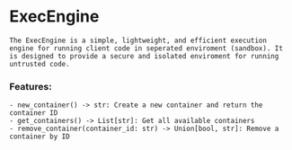 # ExecEngine

```
The ExecEngine is a simple, lightweight, and efficient execution engine for running client code in seperated enviroment (sandbox). It is designed to provide a secure and isolated enviroment for running untrusted code.
```

### Features:
    - new_container() -> str: Create a new container and return the container ID
    - get_containers() -> List[str]: Get all available containers
    - remove_container(container_id: str) -> Union[bool, str]: Remove a container by ID